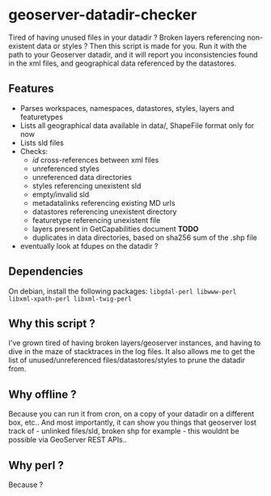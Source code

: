 # geoserver-datadir-checker

Tired of having unused files in your datadir ? Broken layers referencing non-existent data or styles ?
Then this script is made for you. Run it with the path to your Geoserver datadir, and it will report
you inconsistencies found in the xml files, and geographical data referenced by the datastores.

## Features

 * Parses workspaces, namespaces, datastores, styles, layers and featuretypes
 * Lists all geographical data available in data/, ShapeFile format only for now
 * Lists sld files
 * Checks:
   * *id* cross-references between xml files
   * unreferenced styles
   * unreferenced data directories
   * styles referencing unexistent sld
   * empty/invalid sld
   * metadatalinks referencing existing MD urls
   * datastores referencing unexistent directory
   * featuretype referencing unexistent file
   * layers present in GetCapabilities document **TODO**
   * duplicates in data directories, based on sha256 sum of the .shp file
 * eventually look at fdupes on the datadir ?

## Dependencies

On debian, install the following packages: `libgdal-perl libwww-perl libxml-xpath-perl libxml-twig-perl`

## Why this script ?

I've grown tired of having broken layers/geoserver instances, and having to dive in the
maze of stacktraces in the log files. It also allows me to get the list of
unused/unreferenced files/datastores/styles to prune the datadir from.

## Why offline ?

Because you can run it from cron, on a copy of your datadir on a different box, etc..
And most importantly, it can show you things that geoserver lost track of - unlinked files/sld, broken shp for example - this wouldnt be possible via GeoServer REST APIs..

## Why perl ?

Because ?
